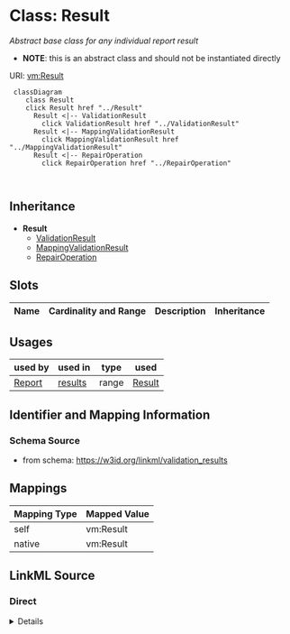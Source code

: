

# Class: Result


_Abstract base class for any individual report result_




* __NOTE__: this is an abstract class and should not be instantiated directly


URI: [vm:Result](https://w3id.org/linkml/validation-model/Result)






```{mermaid}
 classDiagram
    class Result
    click Result href "../Result"
      Result <|-- ValidationResult
        click ValidationResult href "../ValidationResult"
      Result <|-- MappingValidationResult
        click MappingValidationResult href "../MappingValidationResult"
      Result <|-- RepairOperation
        click RepairOperation href "../RepairOperation"
      
      
```





## Inheritance
* **Result**
    * [ValidationResult](ValidationResult.md)
    * [MappingValidationResult](MappingValidationResult.md)
    * [RepairOperation](RepairOperation.md)



## Slots

| Name | Cardinality and Range | Description | Inheritance |
| ---  | --- | --- | --- |





## Usages

| used by | used in | type | used |
| ---  | --- | --- | --- |
| [Report](Report.md) | [results](results.md) | range | [Result](Result.md) |






## Identifier and Mapping Information







### Schema Source


* from schema: https://w3id.org/linkml/validation_results




## Mappings

| Mapping Type | Mapped Value |
| ---  | ---  |
| self | vm:Result |
| native | vm:Result |







## LinkML Source

<!-- TODO: investigate https://stackoverflow.com/questions/37606292/how-to-create-tabbed-code-blocks-in-mkdocs-or-sphinx -->

### Direct

<details>
```yaml
name: Result
description: Abstract base class for any individual report result
from_schema: https://w3id.org/linkml/validation_results
abstract: true

```
</details>

### Induced

<details>
```yaml
name: Result
description: Abstract base class for any individual report result
from_schema: https://w3id.org/linkml/validation_results
abstract: true

```
</details>